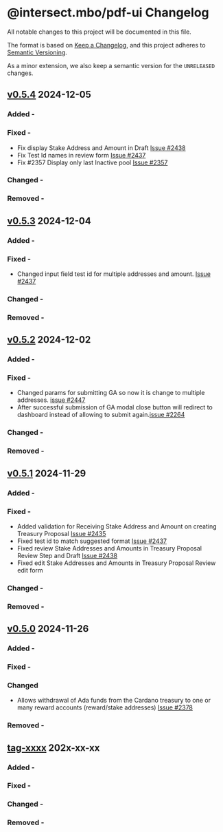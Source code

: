 # @intersect.mbo/pdf-ui Changelog

All notable changes to this project will be documented in this file.

The format is based on [Keep a Changelog](https://keepachangelog.com/en/1.0.0/),
and this project adheres to [Semantic Versioning](https://semver.org/spec/v2.0.0.html).

As a minor extension, we also keep a semantic version for the `UNRELEASED`
changes.

## [v0.5.4](https://www.npmjs.com/package/@intersect.mbo/pdf-ui/v/0.5.4) 2024-12-05

### Added -
### Fixed -
- Fix display Stake Address and Amount in Draft [Issue #2438](https://github.com/IntersectMBO/govtool/issues/2438)
- Fix Test Id names in review form [Issue #2437](https://github.com/IntersectMBO/govtool/issues/2437)
- Fix #2357 Display only last Inactive pool [Issue #2357](https://github.com/IntersectMBO/govtool/issues/2357)
### Changed -
### Removed -

## [v0.5.3](https://www.npmjs.com/package/@intersect.mbo/pdf-ui/v/0.5.3) 2024-12-04

### Added -
### Fixed -
   - Changed input field test id for multiple addresses and amount. [Issue #2437](https://github.com/IntersectMBO/govtool/issues/2437)
### Changed -
### Removed -

## [v0.5.2](https://www.npmjs.com/package/@intersect.mbo/pdf-ui/v/0.5.2) 2024-12-02

### Added -
### Fixed -
   - Changed params for submitting GA so now it is change to multiple addresses. [issue #2447](https://github.com/IntersectMBO/govtool/issues/2447)
  - After successful submission of GA  modal close button will redirect to dashboard instead of allowing to submit again.[issue #2264](https://github.com/IntersectMBO/govtool/issues/2264)
### Changed -
### Removed -

## [v0.5.1](https://www.npmjs.com/package/@intersect.mbo/pdf-ui/v/0.5.1) 2024-11-29

### Added -
### Fixed -
 - Added validation for Receiving Stake Address and Amount on creating Treasury Proposal [Issue #2435](https://github.com/IntersectMBO/govtool/issues/2435)
 - Fixed test id to match suggested format [Issue #2437](https://github.com/IntersectMBO/govtool/issues/2437)
 - Fixed review Stake Addresses and Amounts in Treasury Proposal Review Step and Draft [Issue #2438](https://github.com/IntersectMBO/govtool/issues/2438)
 - Fixed edit Stake Addresses and Amounts in Treasury Proposal Review edit form
### Changed -
### Removed -

## [v0.5.0](https://www.npmjs.com/package/@intersect.mbo/pdf-ui/v/0.5.1) 2024-11-26

### Added -
### Fixed -
### Changed 
 - Allows withdrawal of Ada funds from the Cardano treasury to one or many reward accounts (reward/stake addresses) [Issue #2378](https://github.com/IntersectMBO/govtool/issues/2378)
### Removed -

## [tag-xxxx](https://www.npmjs.com/package/@intersect.mbo/pdf-ui/v/xxxx) 202x-xx-xx

### Added - 
### Fixed -
### Changed -
### Removed -


